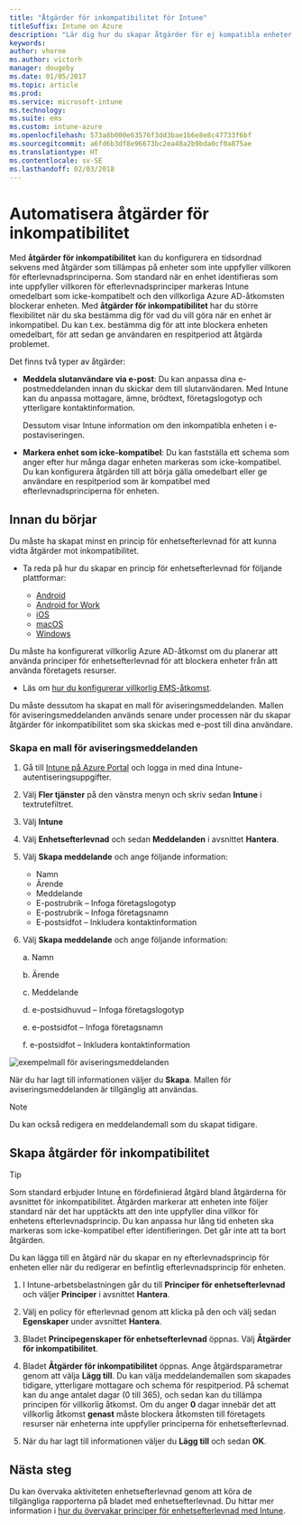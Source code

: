 ```yaml
---
title: "Åtgärder för inkompatibilitet för Intune"
titleSuffix: Intune on Azure
description: "Lär dig hur du skapar åtgärder för ej kompatibla enheter med Intune"
keywords: 
author: vhorne
ms.author: victorh
manager: dougeby
ms.date: 01/05/2017
ms.topic: article
ms.prod: 
ms.service: microsoft-intune
ms.technology: 
ms.suite: ems
ms.custom: intune-azure
ms.openlocfilehash: 573a8b000e63576f3dd3bae1b6e8e8c47733f6bf
ms.sourcegitcommit: a6fd6b3df8e96673bc2ea48a2b9bda0cf0a875ae
ms.translationtype: HT
ms.contentlocale: sv-SE
ms.lasthandoff: 02/03/2018
---
```

# <a name="automate-actions-for-noncompliance"></a>Automatisera åtgärder för inkompatibilitet

Med **åtgärder för inkompatibilitet** kan du konfigurera en tidsordnad sekvens med åtgärder som tillämpas på enheter som inte uppfyller villkoren för efterlevnadsprinciperna. Som standard när en enhet identifieras som inte uppfyller villkoren för efterlevnadsprinciper markeras Intune omedelbart som icke-kompatibelt och den villkorliga Azure AD-åtkomsten blockerar enheten. Med **åtgärder för inkompatibilitet** har du större flexibilitet när du ska bestämma dig för vad du vill göra när en enhet är inkompatibel. Du kan t.ex. bestämma dig för att inte blockera enheten omedelbart, för att sedan ge användaren en respitperiod att åtgärda problemet.

Det finns två typer av åtgärder:

-   **Meddela slutanvändare via e-post**: Du kan anpassa dina e-postmeddelanden innan du skickar dem till slutanvändaren. Med Intune kan du anpassa mottagare, ämne, brödtext, företagslogotyp och ytterligare kontaktinformation.

    Dessutom visar Intune information om den inkompatibla enheten i e-postaviseringen.

-   **Markera enhet som icke-kompatibel**: Du kan fastställa ett schema som anger efter hur många dagar enheten markeras som icke-kompatibel. Du kan konfigurera åtgärden till att börja gälla omedelbart eller ge användare en respitperiod som är kompatibel med efterlevnadsprinciperna för enheten.

## <a name="before-you-begin"></a>Innan du börjar

Du måste ha skapat minst en princip för enhetsefterlevnad för att kunna vidta åtgärder mot inkompatibilitet. 

- Ta reda på hur du skapar en princip för enhetsefterlevnad för följande plattformar:

    -   [Android](compliance-policy-create-android.md)
    -   [Android for Work](compliance-policy-create-android-for-work.md)
    -   [iOS](compliance-policy-create-ios.md)
    -   [macOS](compliance-policy-create-mac-os.md)
    -   [Windows](compliance-policy-create-windows.md)

Du måste ha konfigurerat villkorlig Azure AD-åtkomst om du planerar att använda principer för enhetsefterlevnad för att blockera enheter från att använda företagets resurser. 

- Läs om [hur du konfigurerar villkorlig EMS-åtkomst](https://docs.microsoft.com/azure/active-directory/active-directory-conditional-access).

Du måste dessutom ha skapat en mall för aviseringsmeddelanden. Mallen för aviseringsmeddelanden används senare under processen när du skapar åtgärder för inkompatibilitet som ska skickas med e-post till dina användare.

### <a name="to-create-a-notification-message-template"></a>Skapa en mall för aviseringsmeddelanden

1. Gå till [Intune på Azure Portal](https://portal.azure.com) och logga in med dina Intune-autentiseringsuppgifter.
2. Välj **Fler tjänster** på den vänstra menyn och skriv sedan **Intune** i textrutefiltret.
3. Välj **Intune**
4. Välj **Enhetsefterlevnad** och sedan **Meddelanden** i avsnittet **Hantera**.
5. Välj **Skapa meddelande** och ange följande information:
    - Namn
    - Ärende
    - Meddelande
    - E-postrubrik – Infoga företagslogotyp
    - E-postrubrik – Infoga företagsnamn
    - E-postsidfot – Inkludera kontaktinformation

5. Välj **Skapa meddelande** och ange följande information:

    a. Namn

    b. Ärende

    c.  Meddelande

    d. e-postsidhuvud – Infoga företagslogotyp

    e. e-postsidfot – Infoga företagsnamn

    f. e-postsidfot – Inkludera kontaktinformation

![exempelmall för aviseringsmeddelanden](./media/actionsfornoncompliance-1.PNG)

När du har lagt till informationen väljer du **Skapa**. Mallen för aviseringsmeddelanden är tillgänglig att användas.

> [!NOTE]
> Du kan också redigera en meddelandemall som du skapat tidigare.

## <a name="to-create-actions-for-noncompliance"></a>Skapa åtgärder för inkompatibilitet

> [!TIP]
> Som standard erbjuder Intune en fördefinierad åtgärd bland åtgärderna för avsnittet för inkompatibilitet. Åtgärden markerar att enheten inte följer standard när det har upptäckts att den inte uppfyller dina villkor för enhetens efterlevnadsprincip. Du kan anpassa hur lång tid enheten ska markeras som icke-kompatibel efter identifieringen. Det går inte att ta bort åtgärden.

Du kan lägga till en åtgärd när du skapar en ny efterlevnadsprincip för enheten eller när du redigerar en befintlig efterlevnadsprincip för enheten.

1.  I Intune-arbetsbelastningen går du till **Principer för enhetsefterlevnad** och väljer **Principer** i avsnittet **Hantera**.

2.  Välj en policy för efterlevnad genom att klicka på den och välj sedan **Egenskaper** under avsnittet **Hantera**.

3.  Bladet **Principegenskaper för enhetsefterlevnad** öppnas. Välj **Åtgärder för inkompatibilitet**.

4.  Bladet **Åtgärder för inkompatibilitet** öppnas. Ange åtgärdsparametrar genom att välja **Lägg till**. Du kan välja meddelandemallen som skapades tidigare, ytterligare mottagare och schema för respitperiod. På schemat kan du ange antalet dagar (0 till 365), och sedan kan du tillämpa principen för villkorlig åtkomst. Om du anger **0** dagar innebär det att villkorlig åtkomst **genast** måste blockera åtkomsten till företagets resurser när enheterna inte uppfyller principerna för enhetsefterlevnad.

5.  När du har lagt till informationen väljer du **Lägg till** och sedan **OK**.

## <a name="next-steps"></a>Nästa steg
Du kan övervaka aktiviteten enhetsefterlevnad genom att köra de tillgängliga rapporterna på bladet med enhetsefterlevnad. Du hittar mer information i [hur du övervakar principer för enhetsefterlevnad med Intune](device-compliance-monitor.md).
